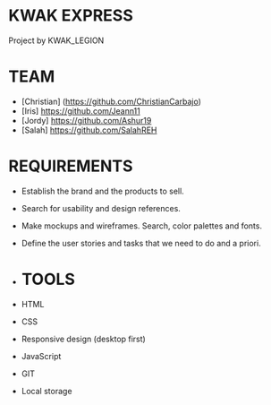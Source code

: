 # KWAK EXPRESS
Project by KWAK_LEGION

# TEAM
- [Christian] (https://github.com/ChristianCarbajo)
- [Iris] https://github.com/Jeann11
- [Jordy] https://github.com/Ashur19
- [Salah] https://github.com/SalahREH


# REQUIREMENTS
- Establish the brand and the products to sell.
- Search for usability and design references.
- Make mockups and wireframes. Search, color palettes and fonts.
- Define the user stories and tasks that we need to do and a priori.

- # TOOLS
- HTML
- CSS
- Responsive design (desktop first)
- JavaScript
- GIT
- Local storage
